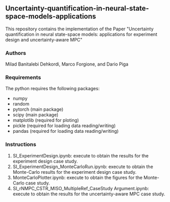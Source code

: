 ## Uncertainty-quantification-in-neural-state-space-models-applications 
This repository contains the implementation of the Paper "Uncertainty quantification in neural state-space models: applications
for experiment design and uncertainty-aware MPC"
### Authors
Milad Banitalebi Dehkordi, Marco Forgione, and Dario Piga
### Requirements
The python requires the following packages:
- numpy
- random
- pytorch    (main package)
- scipy      (main package)
- matplotlib (required for ploting)
- pickle     (required for loading data reading/writing)
- pandas     (required for loading data reading/writing)
### Instructions
1)  SI_ExperimentDesign.ipynb: execute to obtain the results for the experiment design case study.
2)  SI_ExperimentDesign_MonteCarloRun.ipynb: execute to obtain the Monte-Carlo results for the experiment design case study.
3)  MonteCarloPlotter.ipynb: execute to obtain the figures for the Monte-Carlo case study.
4)  SI_rNMPC_CSTR_MISO_MultipleRef_CaseStudy Argument.ipynb: execute to obtain the results for the uncertainty-aware MPC case study.
